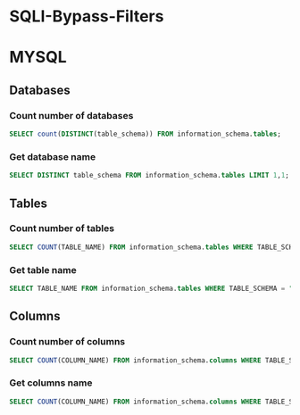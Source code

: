 # SQLI-Bypass-Filters

# MYSQL

## Databases 

### Count number of databases
```sql
SELECT count(DISTINCT(table_schema)) FROM information_schema.tables; 
```
### Get database name
```sql
SELECT DISTINCT table_schema FROM information_schema.tables LIMIT 1,1; # LIMIT 1 to result of count -1
```

## Tables

### Count number of tables
```sql
SELECT COUNT(TABLE_NAME) FROM information_schema.tables WHERE TABLE_SCHEMA = "table_name"; 
```

### Get table name
```sql
SELECT TABLE_NAME FROM information_schema.tables WHERE TABLE_SCHEMA = "table_name" LIMIT 0,1; # LIMIT 0 to result of count
```

## Columns

### Count number of columns
```sql
SELECT COUNT(COLUMN_NAME) FROM information_schema.columns WHERE TABLE_SCHEMA = "database_name" AND TABLE_NAME = "table_name"; 
```

### Get columns name
```sql
SELECT COUNT(COLUMN_NAME) FROM information_schema.columns WHERE TABLE_SCHEMA = "database_name" AND TABLE_NAME = "table_name" LIMIT 0,1; # LIMIT 0 to result of count
```
